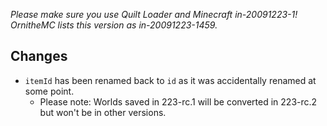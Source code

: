 *Please make sure you use Quilt Loader and Minecraft in-20091223-1!*  
*OrnitheMC lists this version as in-20091223-1459.*  

## Changes  
- `itemId` has been renamed back to `id` as it was accidentally renamed at some point.
  - Please note: Worlds saved in 223-rc.1 will be converted in 223-rc.2 but won't be in other versions.
